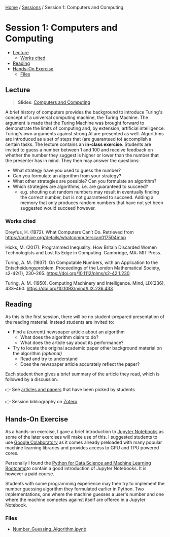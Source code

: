 [Home](../../README.md) / [Sessions](../README.md) / Session 1: Computers and Computing

# Session 1: Computers and Computing


* [Lecture](#lecture)
	* [Works cited](#works-cited)
* [Reading](#reading)
* [Hands-On Exercise](#hands-on-exercise)
	* [Files](#files)

## Lecture

> **Slides**: [Computers and Computing](lecture/slides_computers_and_computing.md)

A brief history of computers provides the background to introduce Turing's concept of a universal computing machine, the Turing Machine. The argument is made that the Turing Machine was brought forward to demonstrate the limits of computing and, by extension, artificial intelligence. Turing's own arguments against strong AI are presented as well.
Algorithms are introduced as a set of steps that (are guaranteed to) accomplish a certain tasks.
The lecture contains an **in-class exercise**. Students are invited to guess a number between 1 and 100 and receive feedback on whether the number they suggest is higher or lower than the number that the presenter has in mind. They then may answer the questions:
- What strategy have you used to guess the number?
- Can you formulate an algorithm from your strategy?
- What other strategies are possible? Can you formulate an algorithm?
- Which strategies are algorithms, i.e. are guaranteed to succeed?
	- e.g. shouting out random numbers may result in eventually finding the correct number, but is not guaranteed to succeed. Adding a memory that only produces random numbers that have not yet been suggested would succeed however.


### Works cited

Dreyfus, H. (1972). What Computers Can’t Do. Retrieved from https://archive.org/details/whatcomputerscan017504mbp

Hicks, M. (2017). Programmed Inequality: How Britain Discarded Women Technologists and Lost Its Edge in Computing. Cambridge, MA: MIT Press.

Turing, A. M. (1937). On Computable Numbers, with an Application to the Entscheidungsproblem. Proceedings of the London Mathematical Society, s2-42(1), 230–265. https://doi.org/10.1112/plms/s2-42.1.230

Turing, A. M. (1950). Computing Machinery and Intelligence. Mind, LIX(236), 433–460. https://doi.org/10.1093/mind/LIX.236.433

## Reading

As this is the first session, there will be no student-prepared presentation of the reading material. Instead students are invited to:
- Find a (current) newspaper article about an algorithm
	- What does the algorithm claim to do?
	- What does the article say about its performance?
- Try to locate the original academic paper other background material on the algorithm _(optional)_ 
	- Read and try to understand
	- Does the newspaper article accurately reflect the paper?

Each student then gives a brief summary of the article they read, which is followed by a discussion.

:point_right: See [articles and papers](reading/articles.md) that have been picked by students

:point_right: Session bibliography on [Zotero](https://www.zotero.org/groups/2422637/what_machines_cant_learn/items/tag/Computers%20and%20Computing)

## Hands-On Exercise


As a hands-on exercise, I gave a brief introduction to [Jupyter Notebooks](https://jupyter.org/) as some of the later exercises will make use of this. I suggested students to use [Google Colaboratory](https://colab.research.google.com/) as it comes already preloaded with many popular machine learning libraries and provides access to GPU and TPU powered cores.

Personally I found the [Python for Data Science and Machine Learning Bootcamp](https://www.udemy.com/course/python-for-data-science-and-machine-learning-bootcamp/)to contain a good introduction of Jupyter Notebooks. It is however a paid course.

Students with some programming experience may then try to implement the number guessing algorithm they formulated earlier in Python. Two implementations, one where the machine guesses a user's number and one where the machine competes against itself are offered in a Jupyter Notebook.

### Files

- [Number\_Guessing\_Algorithm.ipynb](./hands_on/Number_Guessing_Algorithm.ipynb)